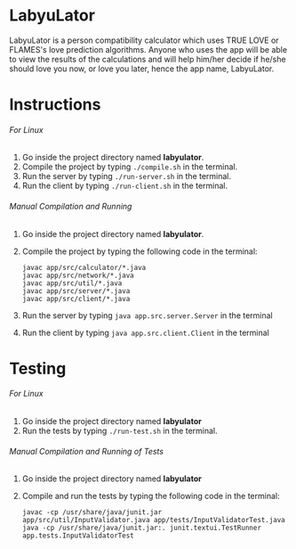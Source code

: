 # LabyuLator

LabyuLator is a person compatibility calculator which uses TRUE LOVE or FLAMES's love prediction algorithms. Anyone who uses the app will be able to view the results of the calculations and will help him/her decide if he/she should love you now, or love you later, hence the app name, LabyuLator.

# Instructions

###### For Linux
1. Go inside the project directory named **labyulator**.
2. Compile the project by typing `./compile.sh` in the terminal.
3. Run the server by typing `./run-server.sh` in the terminal.
4. Run the client by typing `./run-client.sh` in the terminal.

###### Manual Compilation and Running
1. Go inside the project directory named **labyulator**.
2. Compile the project by typing the following code in the terminal:

    ```shell
    javac app/src/calculator/*.java
    javac app/src/network/*.java
    javac app/src/util/*.java
    javac app/src/server/*.java
    javac app/src/client/*.java
    ```

3. Run the server by typing `java app.src.server.Server` in the terminal
4. Run the client by typing `java app.src.client.Client` in the terminal

# Testing

###### For Linux
1. Go inside the project directory named **labyulator**
2. Run the tests by typing `./run-test.sh` in the terminal.

###### Manual Compilation and Running of Tests
1. Go inside the project directory named **labyulator**
2. Compile and run the tests by typing the following code in the terminal:

    ```shell
    javac -cp /usr/share/java/junit.jar app/src/util/InputValidator.java app/tests/InputValidatorTest.java
    java -cp /usr/share/java/junit.jar:. junit.textui.TestRunner app.tests.InputValidatorTest
    ```